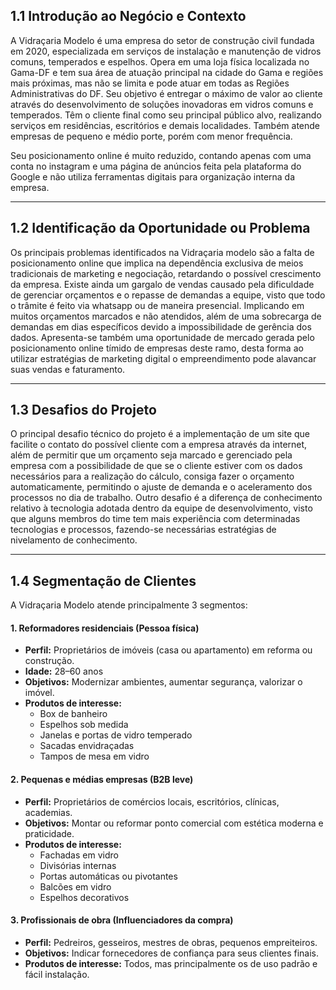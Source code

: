 
## 1.1 Introdução ao Negócio e Contexto

A Vidraçaria Modelo é uma empresa do setor de construção civil fundada em 2020,
especializada em serviços de instalação e manutenção de vidros comuns, temperados e
espelhos. Opera em uma loja física localizada no Gama-DF e tem sua área de atuação
principal na cidade do Gama e regiões mais próximas, mas não se limita e pode atuar em
todas as Regiões Administrativas do DF. Seu objetivo é entregar o máximo de valor ao
cliente através do desenvolvimento de soluções inovadoras em vidros comuns e
temperados. Têm o cliente final como seu principal público alvo, realizando serviços em
residências, escritórios e demais localidades. Também atende empresas de pequeno e médio
porte, porém com menor frequência.

Seu posicionamento online é muito reduzido, contando apenas com uma conta no instagram
e uma página de anúncios feita pela plataforma do Google e não utiliza ferramentas digitais
para organização interna da empresa.

---

## 1.2 Identificação da Oportunidade ou Problema

Os principais problemas identificados na Vidraçaria modelo são a falta de
posicionamento online que implica na dependência exclusiva de meios tradicionais de
marketing e negociação, retardando o possível crescimento da empresa. Existe ainda
um gargalo de vendas causado pela dificuldade de gerenciar orçamentos e o repasse de
demandas a equipe, visto que todo o trâmite é feito via whatsapp ou de maneira
presencial. Implicando em muitos orçamentos marcados e não atendidos, além de uma
sobrecarga de demandas em dias específicos devido a impossibilidade de gerência dos
dados. Apresenta-se também uma oportunidade de mercado gerada pelo
posicionamento online tímido de empresas deste ramo, desta forma ao utilizar
estratégias de marketing digital o empreendimento pode alavancar suas vendas e
faturamento.

---

## 1.3 Desafios do Projeto

O principal desafio técnico do projeto é a implementação de um site que facilite o contato do
possível cliente com a empresa através da internet, além de permitir que um orçamento seja
marcado e gerenciado pela empresa com a possibilidade de que se o cliente estiver com os
dados necessários para a realização do cálculo, consiga fazer o orçamento automaticamente,
permitindo o ajuste de demanda e o aceleramento dos processos no dia de trabalho.
Outro desafio é a diferença de conhecimento relativo à tecnologia adotada dentro da equipe de
desenvolvimento, visto que alguns membros do time tem mais experiência com determinadas
tecnologias e processos, fazendo-se necessárias estratégias de nivelamento de conhecimento.

---

## 1.4 Segmentação de Clientes

A Vidraçaria Modelo atende principalmente 3 segmentos:

#### 1. Reformadores residenciais (Pessoa física)

- **Perfil:** Proprietários de imóveis (casa ou apartamento) em reforma ou construção.  
- **Idade:** 28–60 anos  
- **Objetivos:** Modernizar ambientes, aumentar segurança, valorizar o imóvel.  
- **Produtos de interesse:**
  - Box de banheiro
  - Espelhos sob medida
  - Janelas e portas de vidro temperado
  - Sacadas envidraçadas
  - Tampos de mesa em vidro

#### 2. Pequenas e médias empresas (B2B leve)

- **Perfil:** Proprietários de comércios locais, escritórios, clínicas, academias.  
- **Objetivos:** Montar ou reformar ponto comercial com estética moderna e praticidade.  
- **Produtos de interesse:**
  - Fachadas em vidro
  - Divisórias internas
  - Portas automáticas ou pivotantes
  - Balcões em vidro
  - Espelhos decorativos

#### 3. Profissionais de obra (Influenciadores da compra)

- **Perfil:** Pedreiros, gesseiros, mestres de obras, pequenos empreiteiros.  
- **Objetivos:** Indicar fornecedores de confiança para seus clientes finais.  
- **Produtos de interesse:** Todos, mas principalmente os de uso padrão e fácil instalação.


